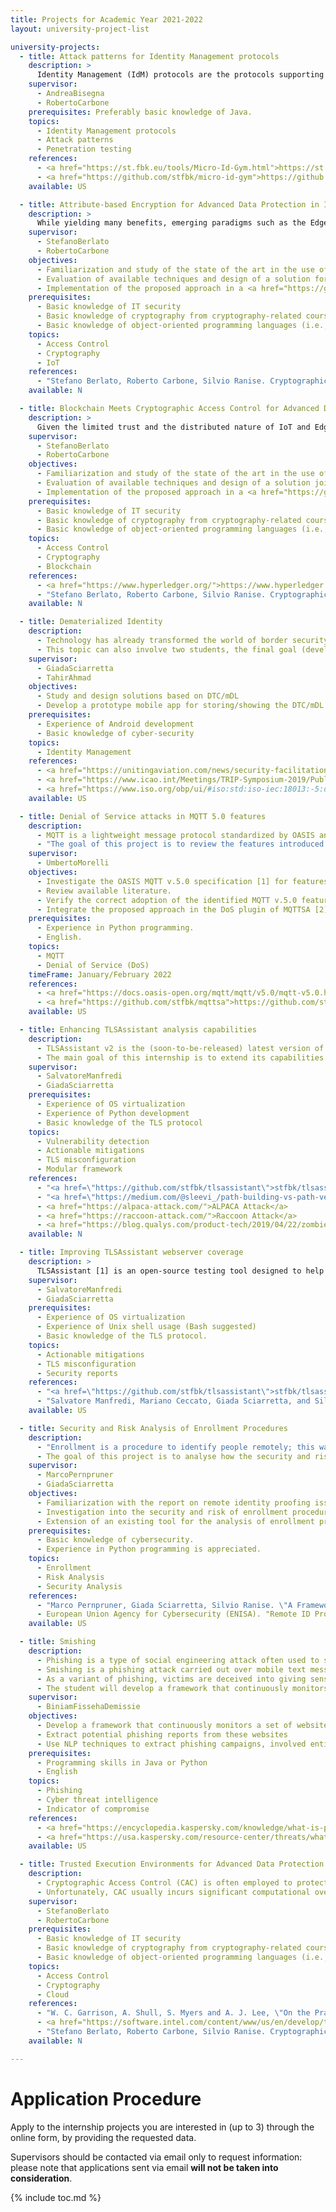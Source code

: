 ```yaml
---
title: Projects for Academic Year 2021-2022
layout: university-project-list

university-projects:
  - title: Attack patterns for Identity Management protocols
    description: >
      Identity Management (IdM) protocols are the protocols supporting Single-Sign On (SSO) which is an authentication schema allowing the user to access different services using the same set of credentials. Two of the most known IdM protocols are SAML 2.0 SSO and OAuth 2.0/OpenID Connect. Several solutions for corporations like Google, Meta (Facebook) and for Public Administration like eIDAS and SPID are based on IdM protocols. We propose to define attack patterns for assessing the security of IdM implementations. This activity can include the implementation of a plugin.
    supervisor:
      - AndreaBisegna
      - RobertoCarbone
    prerequisites: Preferably basic knowledge of Java.
    topics:
      - Identity Management protocols
      - Attack patterns
      - Penetration testing
    references:
      - <a href="https://st.fbk.eu/tools/Micro-Id-Gym.html">https://st.fbk.eu/tools/Micro-Id-Gym.html</a>
      - <a href="https://github.com/stfbk/micro-id-gym">https://github.com/stfbk/micro-id-gym</a>
    available: US

  - title: Attribute-based Encryption for Advanced Data Protection in IoT with MQTT
    description: >
      While yielding many benefits, emerging paradigms such as the Edge and the Internet-of-Things (IoT) threaten the confidentiality of users' sensitive data. In such a complex and dynamic scenario, fine-grained Access Control (AC) policies are necessary to control data sharing. However, traditional approaches to AC leave data unencrypted and at the mercy of curious service providers. The main goal of this project is to investigate how Attribute-based Encryption (ABE) can guarantee advanced data protection from all unauthorized entities while enforcing fine-grained Attribute-based AC (ABAC) policies in IoT scenarios using the MQTT protocol.
    supervisor:
      - StefanoBerlato
      - RobertoCarbone
    objectives:
      - Familiarization and study of the state of the art in the use of ABE for advanced data protection in IoT scenarios with MQTT.
      - Evaluation of available techniques and design of a solution for cryptographic enforcement of ABAC policies in IoT scenarios with MQTT.
      - Implementation of the proposed approach in a <a href="https://github.com/stfbk/CryptoAC">tool</a> developed and actively maintained by the Security&Trust unit in FBK.
    prerequisites:
      - Basic knowledge of IT security
      - Basic knowledge of cryptography from cryptography-related courses
      - Basic knowledge of object-oriented programming languages (i.e., Kotlin)
    topics:
      - Access Control
      - Cryptography
      - IoT
    references:
      - "Stefano Berlato, Roberto Carbone, Silvio Ranise. Cryptographic Enforcement of Access Control Policies in the Cloud: Implementation and Experimental Assessment In 18th International Conference on Security and Cryptography (SECRYPT 2021)."
    available: N

  - title: Blockchain Meets Cryptographic Access Control for Advanced Data Protection
    description: >
      Given the limited trust and the distributed nature of IoT and Edge scenarios, the Blockchain may be the solution to guarantee integrity and confidentiality of sensitive data at the cost of addressing scalable performance and consensus protocols. The main goal of this project is to investigate how Blockchain technologies such as Hyperledger [1] can synergize with cryptographic access control to efficiently guarantee advanced data protection.
    supervisor:
      - StefanoBerlato
      - RobertoCarbone
    objectives:
      - Familiarization and study of the state of the art in the use of the Blockchain for advanced data protection.
      - Evaluation of available techniques and design of a solution joining CAC with the Blockchain for high-assurance of data integrity and confidentiality.
      - Implementation of the proposed approach in a <a href="https://github.com/stfbk/CryptoAC">tool</a> developed and actively maintained by the Security&Trust unit in FBK.
    prerequisites:
      - Basic knowledge of IT security
      - Basic knowledge of cryptography from cryptography-related courses
      - Basic knowledge of object-oriented programming languages (i.e., Kotlin)
    topics:
      - Access Control
      - Cryptography
      - Blockchain
    references:
      - <a href="https://www.hyperledger.org/">https://www.hyperledger.org/</a>
      - "Stefano Berlato, Roberto Carbone, Silvio Ranise. Cryptographic Enforcement of Access Control Policies in the Cloud: Implementation and Experimental Assessment In 18th International Conference on Security and Cryptography (SECRYPT 2021)."
    available: N

  - title: Dematerialized Identity
    description:
      - Technology has already transformed the world of border security and efficient processing of passengers, for example through electronic Machine Readable Travel Documents (eMRTD), automated eGates, and use of biometrics. However, a newer generation of secure and efficient solutions are just beginning with the development of the Digital Travel Credential (DTC). In the context of a collaboration with Istituto Poligrafico Zecca dello Stato (IPZS), we are interested in the design and implementation of an Android application to store and show DTCs.
      - This topic can also involve two students, the final goal (develop a prototype mobile app for storing/showing dematerialized documents) will be in common, while the type of document will be different (e.g., DTC and mobile Driving Licence - mDL).     
    supervisor:
      - GiadaSciarretta
      - TahirAhmad
    objectives:
      - Study and design solutions based on DTC/mDL
      - Develop a prototype mobile app for storing/showing the DTC/mDL
    prerequisites:
      - Experience of Android development
      - Basic knowledge of cyber-security
    topics:
      - Identity Management
    references:
      - <a href="https://unitingaviation.com/news/security-facilitation/replacing-a-conventional-passport-with-digital-travel-credentials/">https://unitingaviation.com/news/security-facilitation/replacing-a-conventional-passport-with-digital-travel-credentials/</a>
      - <a href="https://www.icao.int/Meetings/TRIP-Symposium-2019/PublishingImages/Pages/Presentations/Digital%20Travel%20Credentials.pdf">https://www.icao.int/Meetings/TRIP-Symposium-2019/PublishingImages/Pages/Presentations/Digital%20Travel%20Credentials.pdf</a>
      - <a href="https://www.iso.org/obp/ui/#iso:std:iso-iec:18013:-5:dis:ed-1:v1:en">https://www.iso.org/obp/ui/#iso:std:iso-iec:18013:-5:dis:ed-1:v1:en</a>
    available: US

  - title: Denial of Service attacks in MQTT 5.0 features
    description:
      - MQTT is a lightweight message protocol standardized by OASIS and considered the de-facto standard for the Internet of Things (IoT). It follows the publish-subscribe paradigm, where a central entity (the broker) forwards messages received by publishing clients to subscribed clients via topics (a sort of message queues). As clients typically have constrained resources, Denial of Service (DoS) attacks are among the main security issues in IoT.
      - "The goal of this project is to review the features introduced by OASIS in the last version of the MQTT protocol in light of their misuse to provoke DoS attacks to the clients or the broker: identify the features from the protocol v.5.0 specification and verify their adoption among the most widely used MQTT clients and brokers; then, implement the identified attacks in MQTTSA: a command-line tool that automatically detects misconfigurations in MQTT brokers and provides a report of the potential vulnerabilities and a list of recommendations and code snippets."
    supervisor:
      - UmbertoMorelli
    objectives:
      - Investigate the OASIS MQTT v.5.0 specification [1] for features that would enable client- and broker-side DoS attacks.
      - Review available literature.
      - Verify the correct adoption of the identified MQTT v.5.0 features among its most common broker and client implementations (at least two brokers and two clients).
      - Integrate the proposed approach in the DoS plugin of MQTTSA [2].
    prerequisites:
      - Experience in Python programming.
      - English.
    topics:
      - MQTT
      - Denial of Service (DoS)
    timeFrame: January/February 2022
    references:
      - <a href="https://docs.oasis-open.org/mqtt/mqtt/v5.0/mqtt-v5.0.html">https://docs.oasis-open.org/mqtt/mqtt/v5.0/mqtt-v5.0.html</a>
      - <a href="https://github.com/stfbk/mqttsa">https://github.com/stfbk/mqttsa</a>
    available: US

  - title: Enhancing TLSAssistant analysis capabilities
    description:
      - TLSAssistant v2 is the (soon-to-be-released) latest version of our TLSAssistant tool [1], a complete Python redesign performed to convert the standalone analyzer in a modular framework, extensible with new features and thus capable of streamlining the mitigation process of known and newly discovered TLS attacks even for non-expert users.
      - The main goal of this internship is to extend its capabilities by implementing a new analysis module, able to increase the amount of available checks (e.g., certificate chain validation [2]) or to detect recently-discovered attacks (e.g., ALPACA [3], Raccoon [4], Zombie POODLE and GOLDENDOODLE [5]).
    supervisor:
      - SalvatoreManfredi
      - GiadaSciarretta
    prerequisites:
      - Experience of OS virtualization
      - Experience of Python development
      - Basic knowledge of the TLS protocol
    topics:
      - Vulnerability detection
      - Actionable mitigations
      - TLS misconfiguration
      - Modular framework
    references:
      - "<a href=\"https://github.com/stfbk/tlsassistant\">stfbk/tlsassistant: Fully-featured tool that combines state-of-the-art TLS analyzers with a report system that suggests appropriate mitigations and shows the full set of viable attacks</a>"
      - "<a href=\"https://medium.com/@sleevi_/path-building-vs-path-verifying-the-chain-of-pain-9fbab861d7d6\">Path Building vs Path Verifying: The Chain of Pain</a>"
      - <a href="https://alpaca-attack.com/">ALPACA Attack</a>
      - <a href="https://raccoon-attack.com/">Raccoon Attack</a>
      - <a href="https://blog.qualys.com/product-tech/2019/04/22/zombie-poodle-and-goldendoodle-vulnerabilities">Zombie POODLE and GOLDENDOODLE Vulnerabilities | Qualys Security Blog</a>
    available: N

  - title: Improving TLSAssistant webserver coverage
    description: >
      TLSAssistant [1] is an open-source testing tool designed to help administrators in securing and verifying their TLS deployment. By combining state-of-the-art analysis tools with a report system able to provide actionable security hints (e.g., guiding the mitigation process), it can drastically decrease [2] the amount of time required to resolve a wide set of issues when using Apache or NGINX. The main goal of this internship is to increase the set of supported webservers by replicating the vulnerable systems and writing the set of actionable mitigations that will guide the users.
    supervisor:
      - SalvatoreManfredi
      - GiadaSciarretta
    prerequisites:
      - Experience of OS virtualization
      - Experience of Unix shell usage (Bash suggested) 
      - Basic knowledge of the TLS protocol.
    topics:
      - Actionable mitigations
      - TLS misconfiguration
      - Security reports
    references:
      - "<a href=\"https://github.com/stfbk/tlsassistant\">stfbk/tlsassistant: Fully-featured tool that combines state-of-the-art TLS analyzers with a report system that suggests appropriate mitigations and shows the full set of viable attacks</a>"
      - "Salvatore Manfredi, Mariano Ceccato, Giada Sciarretta, and Silvio Ranise. 2021. Do Security Reports Meet Usability? Lessons Learned from Using Actionable Mitigations for Patching TLS Misconfigurations. In The 16th International Conference on Availability, Reliability and Security (ARES 2021). DOI: <a href=\"https://doi.org/10.1145/3465481.3469187\">https://doi.org/10.1145/3465481.3469187</a>"
    available: US

  - title: Security and Risk Analysis of Enrollment Procedures
    description:
      - "Enrollment is a procedure to identify people remotely; this way, many companies allow customers to perform sensitive operations without leaving home. However, companies must sturdily design enrollment procedures and adopt suitable security mechanisms to prevent impersonation. Otherwise, consequences would be catastrophic: malicious agents could exploit bank accounts for money laundering or other unlawful aims, access other people’s sensitive data, and even sign contracts under another name."
      - The goal of this project is to analyse how the security and risk of enrollment procedures can be enhanced, also in light of a recent report on remote identity proofing issued by the European Union Agency for Cybersecurity (ENISA). Some cutting-edge technologies will be explored, such as electronic documents (i.e., eID cards and ePassports) that are considerably simplifying sensitive online operations thanks to their cryptographic features.
    supervisor:
      - MarcoPernpruner
      - GiadaSciarretta
    objectives:
      - Familiarization with the report on remote identity proofing issued by ENISA.
      - Investigation into the security and risk of enrollment procedures based on different security means (such as eDocuments).
      - Extension of an existing tool for the analysis of enrollment procedures, developed within the Security & Trust unit.
    prerequisites:
      - Basic knowledge of cybersecurity.
      - Experience in Python programming is appreciated.
    topics:
      - Enrollment
      - Risk Analysis
      - Security Analysis
    references:
      - "Marco Pernpruner, Giada Sciarretta, Silvio Ranise. \"A Framework for Security and Risk Analysis of Enrollment Procedures: Application to Fully-remote Solutions based on eDocuments\". In Proceedings of the 18th International Conference on Security and Cryptography (SECRYPT 2021). <a href=\"https://doi.org/10.5220/0010554502220233\">https://doi.org/10.5220/0010554502220233</a>."
      - European Union Agency for Cybersecurity (ENISA). "Remote ID Proofing". <a href="https://www.enisa.europa.eu/publications/enisa-report-remote-id-proofing">https://www.enisa.europa.eu/publications/enisa-report-remote-id-proofing</a>
    available: US

  - title: Smishing
    description:
      - Phishing is a type of social engineering attack often used to steal user data, including login credentials and credit card numbers. It occurs when an attacker, masquerading as a trusted entity, dupes a victim into opening an email, instant message, or text message.
      - Smishing is a phishing attack carried out over mobile text messaging, also known as SMS phishing.
      - As a variant of phishing, victims are deceived into giving sensitive information to a disguised attacker. SMS phishing can be assisted by malware or fraud websites. It occurs on many mobile text messaging platforms, including non-SMS channels like WhatsApp.
      - The student will develop a framework that continuously monitors websites that are used to report potential phishing messages and automatically identify trending phishing campaigns, involved entities (e.g., Poste Italiane), and indicators of compromises (IOCs).
    supervisor:
      - BiniamFissehaDemissie
    objectives:
      - Develop a framework that continuously monitors a set of websites
      - Extract potential phishing reports from these websites
      - Use NLP techniques to extract phishing campaigns, involved entities and IOCs
    prerequisites:
      - Programming skills in Java or Python
      - English
    topics:
      - Phishing
      - Cyber threat intelligence
      - Indicator of compromise
    references:
      - <a href="https://encyclopedia.kaspersky.com/knowledge/what-is-phishing/">https://encyclopedia.kaspersky.com/knowledge/what-is-phishing/</a>
      - <a href="https://usa.kaspersky.com/resource-center/threats/what-is-smishing-and-how-to-defend-against-it">https://usa.kaspersky.com/resource-center/threats/what-is-smishing-and-how-to-defend-against-it</a>
    available: US

  - title: Trusted Execution Environments for Advanced Data Protection
    description:
      - Cryptographic Access Control (CAC) is often employed to protect the confidentiality of Cloud-hosted sensitive data from curious Cloud providers while also enforcing access control policies.
      - Unfortunately, CAC usually incurs significant computational overheads that limit its applicability in real-world scenarios [1]. The main goal of this project is to investigate how Trusted Execution Environments (TEEs) such as Intel SGX [2] can synergize with CAC to relieve these computational overheads and efficiently guarantee advanced data protection. Activities include literature research, high-level design and possibly implementation of the proposed approach in a <a href="https://github.com/stfbk/CryptoAC">tool</a> developed and actively maintained by the Security&Trust unit in FBK [3].
    supervisor:
      - StefanoBerlato
      - RobertoCarbone
    prerequisites:
      - Basic knowledge of IT security
      - Basic knowledge of cryptography from cryptography-related courses
      - Basic knowledge of object-oriented programming languages (i.e., Kotlin)
    topics:
      - Access Control
      - Cryptography
      - Cloud
    references:
      - "W. C. Garrison, A. Shull, S. Myers and A. J. Lee, \"On the Practicality of Cryptographically Enforcing Dynamic Access Control Policies in the Cloud,\" 2016 IEEE Symposium on Security and Privacy (SP), 2016, pp. 819-838, doi: 10.1109/SP.2016.54."
      - <a href="https://software.intel.com/content/www/us/en/develop/topics/software-guard-extensions.html">https://software.intel.com/content/www/us/en/develop/topics/software-guard-extensions.html</a>
      - "Stefano Berlato, Roberto Carbone, Silvio Ranise. Cryptographic Enforcement of Access Control Policies in the Cloud: Implementation and Experimental Assessment In 18th International Conference on Security and Cryptography (SECRYPT 2021)."
    available: N

---
```


<h1 class="no-toc">Application Procedure</h1>
Apply to the internship projects you are interested in (up to 3) through the online form, by providing the requested data.

Supervisors should be contacted via email only to request information: please note that applications sent via email **will not be taken into consideration**.

{% include toc.md %}